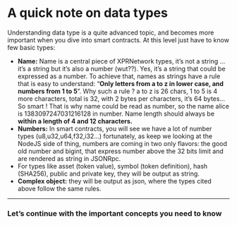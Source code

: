 # A quick note on data types 

Understanding data type is a quite advanced topic, and becomes more important when you dive into smart contracts. At this level just have to know few basic types:

* **Name:** Name is a central piece of XPRNetwork types, it’s not a string … it’s a string but it’s also a number (wut??).  Yes, it’s a string that could be expressed as a number. To achieve that, names as strings have a rule that is easy to understand: “**Only letters from a to z in lower case, and numbers from 1 to 5**”. Why such a rule ? a to z is 26 chars, 1 to 5 is 4 more characters, total is 32, with 2 bytes per characters, it’s 64 bytes… So smart \! That is why name could be read as number, so the name alice is 1383097247031216128 in number. Name length should always be **within a length of 4 and 12 characters.**  
* **Numbers:** In smart contracts, you will see we have a lot of number types (u8,u32,u64,f32,i32…) fortunately, as keep we looking at the NodeJS side of thing, numbers are coming in two only flavors: the good old number and bigint, that express number above the 32 bits limit and are rendered as string in JSONRpc.    
* For types like asset (token value), symbol (token definition), hash (SHA256), public and private key, they will be output as string.  
* **Complex object:** they will be output as json, where the types cited above follow the same rules.

---

### Let’s continue with the important concepts you need to know